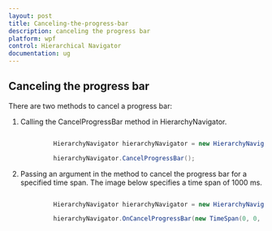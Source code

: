 ```yaml
---
layout: post
title: Canceling-the-progress-bar
description: canceling the progress bar
platform: wpf
control: Hierarchical Navigator
documentation: ug
---
```


## Canceling the progress bar

There are two methods to cancel a progress bar:

1. Calling the CancelProgressBar method in HierarchyNavigator.



   ~~~csharp

			HierarchyNavigator hierarchyNavigator = new HierarchyNavigator();

			hierarchyNavigator.CancelProgressBar();

   ~~~

2. Passing an argument in the method to cancel the progress bar for a specified time span. The image below specifies a time span of 1000 ms.



   ~~~csharp

			HierarchyNavigator hierarchyNavigator = new HierarchyNavigator();

			hierarchyNavigator.OnCancelProgressBar(new TimeSpan(0, 0, 0, 0, 1000));

   ~~~

